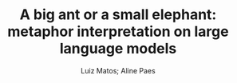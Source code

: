 ---
paperId: 31
author: Luiz Matos; Aline Paes
publicationauthor: Matoz, L. et al.
title: "A big ant or a small elephant: metaphor interpretation on large language models"
pdf: Luiz_Matos.pdf
poster: --
alt: --
type: Poster
topic: "Semantics: Sentence-level Semantics, Textual Inference and Other Areas"
subtopic: Interpretability and Analysis of Models for NLP
link: https://research.latinxinai.org/papers/naacl/2024/pdf/Luiz_Matos.pdf
conference: naacl
year: 2024
tags: naacl-2024
location: Mexico City, Mexico
---